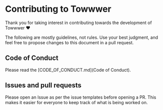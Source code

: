 # Contributing to Towwwer

Thank you for taking interest in contributing towards the development of Towwwer ❤️

The following are mostly guidelines, not rules. Use your best judgment, and feel free to propose changes to this document in a pull request.

## Code of Conduct

Please read the [CODE_OF_CONDUCT.md](Code of Conduct).

## Issues and pull requests

Please open an Issue as per the issue templates before opening a PR. This makes it easier for everyone to keep track of what is being worked on.
